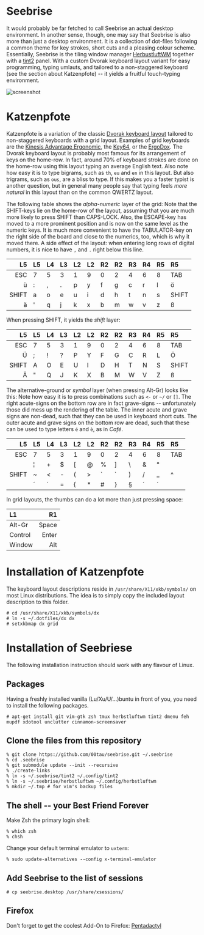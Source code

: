 Seebrise
========

It would probably be far fetched to call Seebrise an actual desktop
environment. In another sense, though, one may say that Seebrise is also more
than just a desktop environment.  It is a collection of dot-files following a
common theme for key strokes, short cuts and a pleasing colour scheme.
Essentially, Seebrise is the tiling window manager
[HerbustluftWM](http://www.herbstluftwm.org/) together with a
[tint2](http://www.herbstluftwm.org/) panel.  With a custom Dvorak keyboard
layout variant for easy programming, typing umlauts, and tailored to a
non-staggered keyboard (see
the section about Katzenpfote) -- it yields a fruitful touch-typing environment.

![screenshot][screenshot]

Katzenpfote
===========

Katzenpfote is a variation of the classic [Dvorak keyboard
layout](https://en.wikipedia.org/wiki/Dvorak_Simplified_Keyboard#Original_Dvorak_layout)
tailored to non-staggered keyboards with a grid layout.  Examples of grid
keyboards are the [Kinesis Advantage
Ergonomic](https://www.kinesis-ergo.com/shop/advantage-for-pc-mac/), the
[Key64](http://www.key64.org), or the [ErgoDox](http://ergodox.org/).  The
Dvorak keyboard layout is probably most famous for its arrangement of keys on
the home-row.  In fact, around 70% of keyboard strokes are done on the home-row
using this layout typing an average English text.  Also note how easy it is to
type bigrams, such as `th`, `eu` and `en` in this layout.  But also trigrams,
such as `ous`, are a bliss to type.  If this makes you a faster typist is
another question, but in general many people say that typing feels *more
natural* in this layout than on the common QWERTZ layout.

The following table shows the *alpha-numeric* layer of the grid: Note that the
SHIFT-keys lie on the home-row of the layout, assuming that you are much more
likely to press SHIFT than CAPS-LOCK.  Also, the ESCAPE-key has moved to a more
prominent position and is now on the same level as the numeric keys.
It is much more convenient to have the TABULATOR-key on the right side of the
board and close to the numerics, too, which is why it moved there.  A side
effect of the layout: when entering long rows of digital numbers, it is nice to
have `,` and `.` right below this line.

| L5    | L5 | L4 | L3 | L2 | L2 | R2 | R2 | R3 | R4 | R5 | R5    |
|------:|----|----|----|----|----|----|----|----|----|----|:------|
| ESC   | 7  | 5  | 3  | 1  | 9  | 0  | 2  | 4  | 6  | 8  | TAB   |
| ü     | :  | ,  | .  | p  | y  | f  | g  | c  | r  | l  | ö     |
| SHIFT | a  | o  | e  | u  | i  | d  | h  | t  | n  | s  | SHIFT |
| ä     | '  | q  | j  | k  | x  | b  | m  | w  | v  | z  | ß     |

When pressing SHIFT, it yields the *shift* layer:

| L5    | L5 | L4 | L3 | L2 | L2 | R2 | R2 | R3 | R4 | R5 | R5    |
|------:|----|----|----|----|----|----|----|----|----|----|:------|
| ESC   | 7  | 5  | 3  | 1  | 9  | 0  | 2  | 4  | 6  | 8  | TAB   |
| Ü     | ;  | !  | ?  | P  | Y  | F  | G  | C  | R  | L  | Ö     |
| SHIFT | A  | O  | E  | U  | I  | D  | H  | T  | N  | S  | SHIFT |
| Ä     | "  | Q  | J  | K  | X  | B  | M  | W  | V  | Z  | ß     |

The alternative-ground or *symbol* layer (when pressing Alt-Gr) looks like
this: Note how easy it is to press combinations such as `<-` or `~/` or
`[]`.  The right acute-signs on the bottom row are in fact grave-signs --
unfortunately those did mess up the rendering of the table.  The inner acute
and grave signs are non-dead, such that they can be used in keyboard short
cuts.  The outer acute and grave signs on the bottom row are dead, such that
these can be used to type letters `é` and `è`, as in *Café*.

| L5    | L5 | L4 | L3 | L2 | L2 | R2 | R2 | R3 | R4 | R5 | R5    |
|------:|----|----|----|----|----|----|----|----|----|----|:------|
| ESC   | 7  | 5  | 3  | 1  | 9  | 0  | 2  | 4  | 6  | 8  | TAB   |
|       | ¦  | +  | $  | [  | @  | %  | ]  | \  | &  | °  |       |
| SHIFT | ~  | <  | -  | (  | >  | `|`| )  | /  | _  | ^  | SHIFT |
|       | ´  | ´  | =  | {  | *  | #  | }  | §  | ´  | ´  |       |

In grid layouts, the thumbs can do a lot more than just pressing space:

| L1 | R1 |
|:----|----:|
| Alt-Gr | Space |
| Control | Enter |
| Window | Alt |


Installation of Katzenpfote
===========================

The keyboard layout descriptions reside in `/usr/share/X11/xkb/symbols/` on
most Linux distributions.  The idea is to simply copy the included layout
description to this folder.

```
# cd /usr/share/X11/xkb/symbols/dx
# ln -s ~/.dotfiles/dx dx
# setxkbmap dx grid
```

Installation of Seebriese
=========================

The following installation instruction should work with any flavour of Linux.

Packages
--------

Having a freshly installed vanilla (Lu/Xu/U/...)buntu in front of you, you need to
install the following packages.

```
# apt-get install git vim-gtk zsh tmux herbstluftwm tint2 dmenu feh mupdf xdotool unclutter cinnamon-screensaver
```

Clone the files from this repository
------------------------------------

```
% git clone https://github.com/00tau/seebrise.git ~/.seebrise
% cd .seebrise
% git submodule update --init --recursive
% ./create-links
% ln -s ~/.seebrise/tint2 ~/.config/tint2
% ln -s ~/.seebrise/herbstluftwm ~/.config/herbstluftwm
% mkdir ~/.tmp # for vim's backup files
```

The shell -- your Best Friend Forever
-------------------------------------

Make Zsh the primary login shell:

```
% which zsh
% chsh
```

Change your default terminal emulator to `uxterm`:

```
% sudo update-alternatives --config x-terminal-emulator
```

Add Seebrise to the list of sessions
------------------------------------

```
# cp seebrise.desktop /usr/share/xsessions/
```

Firefox
-------

Don't forget to get the coolest Add-On to Firefox: [Pentadactyl](http://5digits.org/pentadactyl/)

[screenshot]: https://lh3.googleusercontent.com/-sTswtdTJSn8/VUoppqaEcTI/AAAAAAAAAKM/8DOzbbkGxkI/w506-h285/test.png
